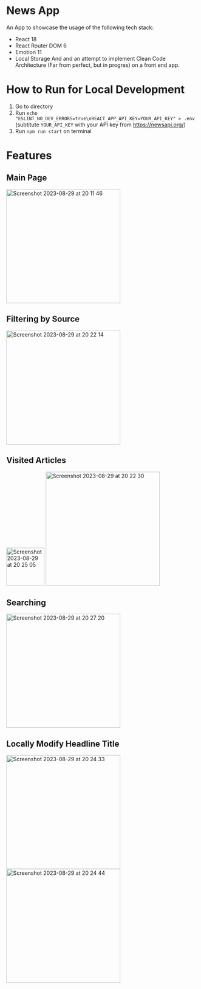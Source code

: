 # News App

An App to showcase the usage of the following tech stack:
- React 18
- React Router DOM 6
- Emotion 11
- Local Storage
And and an attempt to implement Clean Code Architecture (Far from perfect, but in progres) on a front end app.

# How to Run for Local Development
1. Go to directory
2. Run `echo "ESLINT_NO_DEV_ERRORS=true\nREACT_APP_API_KEY=YOUR_API_KEY" > .env` (subtitute `YOUR_API_KEY` with your API key from https://newsapi.org/)
3. Run `npm run start` on terminal


# Features

## Main Page
<img width="300" alt="Screenshot 2023-08-29 at 20 11 46" src="https://github.com/fdhani/news-app/assets/39753107/13b87817-3273-4f8f-ad62-87d56b4f8b34">

## Filtering by Source
<img width="300" alt="Screenshot 2023-08-29 at 20 22 14" src="https://github.com/fdhani/news-app/assets/39753107/41463cf3-a1c2-4f1c-ac1a-fb3c1ccd871e">

## Visited Articles
<img width="100" alt="Screenshot 2023-08-29 at 20 25 05" src="https://github.com/fdhani/news-app/assets/39753107/708dd1a5-d052-40be-851e-bfa5400289c8">
<img width="300" alt="Screenshot 2023-08-29 at 20 22 30" src="https://github.com/fdhani/news-app/assets/39753107/9b1d4e77-8f05-46dc-9331-e1294fe672e9">

## Searching
<img width="300" alt="Screenshot 2023-08-29 at 20 27 20" src="https://github.com/fdhani/news-app/assets/39753107/eb537f5f-4aed-44c8-9df2-a6eca25147ef">


## Locally Modify Headline Title
<img width="300" alt="Screenshot 2023-08-29 at 20 24 33" src="https://github.com/fdhani/news-app/assets/39753107/895ba494-8498-47c9-b267-9f674d301599">
<img width="300" alt="Screenshot 2023-08-29 at 20 24 44" src="https://github.com/fdhani/news-app/assets/39753107/38fd9315-fbe0-4c7d-94c2-a33f10f10c7f">


